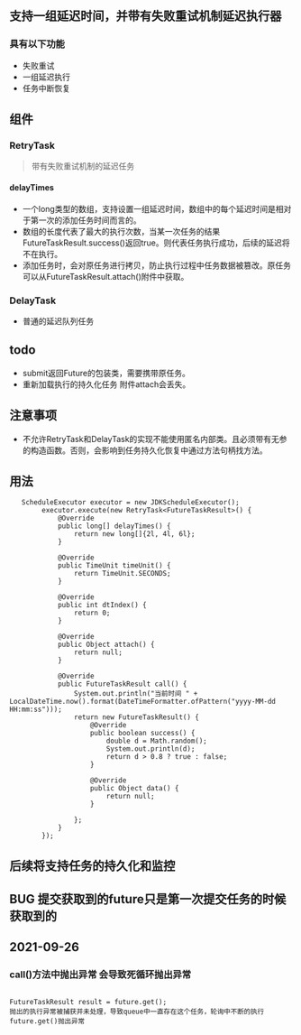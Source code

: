 ## 支持一组延迟时间，并带有失败重试机制延迟执行器

### 具有以下功能

- 失败重试
- 一组延迟执行
- 任务中断恢复

## 组件

### RetryTask

> 带有失败重试机制的延迟任务

#### delayTimes

- 一个long类型的数组，支持设置一组延迟时间，数组中的每个延迟时间是相对于第一次的添加任务时间而言的。
- 数组的长度代表了最大的执行次数，当某一次任务的结果FutureTaskResult.success()返回true。则代表任务执行成功，后续的延迟将不在执行。
- 添加任务时，会对原任务进行拷贝，防止执行过程中任务数据被篡改。原任务可以从FutureTaskResult.attach()附件中获取。

### DelayTask

- 普通的延迟队列任务

## todo

- submit返回Future的包装类，需要携带原任务。
- 重新加载执行的持久化任务 附件attach会丢失。

## 注意事项

- 不允许RetryTask和DelayTask的实现不能使用匿名内部类。且必须带有无参的构造函数。否则，会影响到任务持久化恢复中通过方法句柄找方法。

## 用法

```
   ScheduleExecutor executor = new JDKScheduleExecutor();
        executor.execute(new RetryTask<FutureTaskResult>() {
            @Override
            public long[] delayTimes() {
                return new long[]{2l, 4l, 6l};
            }

            @Override
            public TimeUnit timeUnit() {
                return TimeUnit.SECONDS;
            }

            @Override
            public int dtIndex() {
                return 0;
            }

            @Override
            public Object attach() {
                return null;
            }

            @Override
            public FutureTaskResult call() {
                System.out.println("当前时间 " + LocalDateTime.now().format(DateTimeFormatter.ofPattern("yyyy-MM-dd HH:mm:ss")));
                return new FutureTaskResult() {
                    @Override
                    public boolean success() {
                        double d = Math.random();
                        System.out.println(d);
                        return d > 0.8 ? true : false;
                    }

                    @Override
                    public Object data() {
                        return null;
                    }

                };
            }
        });

```

## 后续将支持任务的持久化和监控

## BUG 提交获取到的future只是第一次提交任务的时候获取到的

## 2021-09-26

### call()方法中抛出异常 会导致死循环抛出异常

```
    
FutureTaskResult result = future.get();
抛出的执行异常被捕获并未处理，导致queue中一直存在这个任务，轮询中不断的执行future.get()抛出异常

```